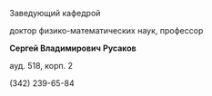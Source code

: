 Заведующий кафедрой
   

 доктор физико-математических наук, профессор
   

**Сергей Владимирович** 
**Русаков** 
  

 ауд. 518, корп. 2
   

 (342) 239-65-84
   


  